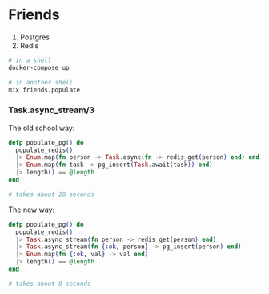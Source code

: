 # Friends

1. Postgres
1. Redis

```bash
# in a shell
docker-compose up

# in another shell
mix friends.populate
```

### Task.async_stream/3

The old school way:

```elixir
defp populate_pg() do
  populate_redis()
  |> Enum.map(fn person -> Task.async(fn -> redis_get(person) end) end)
  |> Enum.map(fn task -> pg_insert(Task.await(task)) end)
  |> length() == @length
end

# takes about 20 seconds
```

The new way:

```elixir
defp populate_pg() do
  populate_redis()
  |> Task.async_stream(fn person -> redis_get(person) end)
  |> Task.async_stream(fn {:ok, person} -> pg_insert(person) end)
  |> Enum.map(fn {:ok, val} -> val end)
  |> length() == @length
end

# takes about 8 seconds
```
